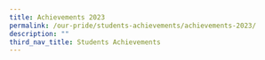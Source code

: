 ```yaml
---
title: Achievements 2023
permalink: /our-pride/students-achievements/achievements-2023/
description: ""
third_nav_title: Students Achievements
---
```

